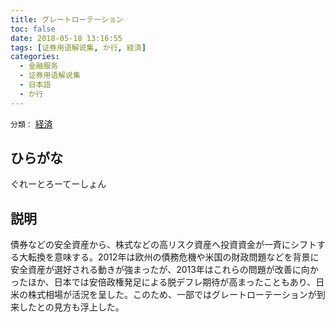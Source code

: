 ```yaml
---
title: グレートローテーション
toc: false
date: 2018-05-18 13:16:55
tags: [证券用语解说集, か行, 経済]
categories:
  - 金融服务
  - 证券用语解说集
  - 日本語
  - か行
---
```


`分類：` [経済](/tags/経済/)

## ひらがな

ぐれーとろーてーしょん

## 説明

債券などの安全資産から、株式などの高リスク資産へ投資資金が一斉にシフトする大転換を意味する。2012年は欧州の債務危機や米国の財政問題などを背景に安全資産が選好される動きが強まったが、2013年はこれらの問題が改善に向かったほか、日本では安倍政権発足による脱デフレ期待が高まったこともあり、日米の株式相場が活況を呈した。このため、一部ではグレートローテーションが到来したとの見方も浮上した。
